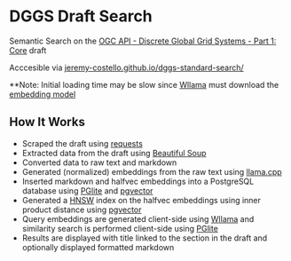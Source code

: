 # DGGS Draft Search
Semantic Search on the [OGC API - Discrete Global Grid Systems - Part 1: Core](https://docs.ogc.org/DRAFTS/21-038r1.html) draft

Acccesible via [jeremy-costello.github.io/dggs-standard-search/](https://jeremy-costello.github.io/dggs-standard-search/)

**Note: Initial loading time may be slow since [Wllama](https://github.com/ngxson/wllama) must download the [embedding model](https://huggingface.co/nomic-ai/nomic-embed-text-v1.5-GGUF/blob/main/nomic-embed-text-v1.5.Q4_K_M.gguf)

## How It Works
- Scraped the draft using [requests](https://requests.readthedocs.io/en/latest/)
- Extracted data from the draft using [Beautiful Soup](https://www.crummy.com/software/BeautifulSoup/bs4/doc/)
- Converted data to raw text and markdown
- Generated (normalized) embeddings from the raw text using [llama.cpp](https://github.com/ggml-org/llama.cpp)
- Inserted markdown and halfvec embeddings into a PostgreSQL database using [PGlite](https://github.com/electric-sql/pglite) and [pgvector](https://github.com/pgvector/pgvector)
- Generated a [HNSW](https://en.wikipedia.org/wiki/Hierarchical_navigable_small_world) index on the halfvec embeddings using inner product distance using [pgvector](https://github.com/pgvector/pgvector)
- Query embeddings are generated client-side using [Wllama](https://github.com/ngxson/wllama) and similarity search is performed client-side using [PGlite](https://github.com/electric-sql/pglite)
- Results are displayed with title linked to the section in the draft and optionally displayed formatted markdown 
